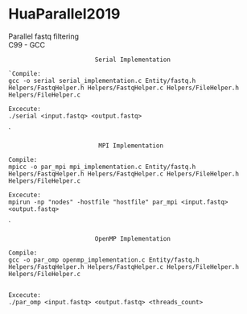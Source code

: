   # HuaParallel2019

Parallel fastq filtering  
 C99 - GCC



			                Serial Implementation

    `Compile: 
    gcc -o serial serial_implementation.c Entity/fastq.h Helpers/FastqHelper.h Helpers/FastqHelper.c Helpers/FileHelper.h Helpers/FileHelper.c

    Excecute: 
    ./serial <input.fastq> <output.fastq>
`

			                 MPI Implementation

    Compile:
    mpicc -o par_mpi mpi_implementation.c Entity/fastq.h Helpers/FastqHelper.h Helpers/FastqHelper.c Helpers/FileHelper.h Helpers/FileHelper.c

    Excecute:
    mpirun -np "nodes" -hostfile "hostfile" par_mpi <input.fastq> <output.fastq>

`



			                OpenMP Implementation

    Compile:
    gcc -o par_omp openmp_implementation.c Entity/fastq.h Helpers/FastqHelper.h Helpers/FastqHelper.c Helpers/FileHelper.h Helpers/FileHelper.c


    Excecute:
    ./par_omp <input.fastq> <output.fastq> <threads_count> 
